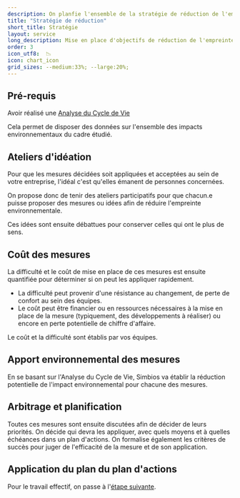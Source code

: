 ```yaml
---
description: On planfie l'ensemble de la stratégie de réduction de l'empreinte environnementale
title: "Stratégie de réduction"
short_title: Stratégie
layout: service
long_description: Mise en place d'objectifs de réduction de l'empreinte environnementale ainsi que d'un plan d'actions à mener pour y parvenir.
order: 3
icon_utf8:  📉
icon: chart_icon
grid_sizes: --medium:33%; --large:20%;
---
```


## Pré-requis
Avoir réalisé une [Analyse du Cycle de Vie](/services/analyse_cycle_vie.html)

Cela permet de disposer des données sur l'ensemble des impacts environnementaux du cadre étudié.

## Ateliers d'idéation

Pour que les mesures décidées soit appliquées et acceptées au sein de votre entreprise, l'idéal c'est qu'elles émanent de personnes concernées.

On propose donc de tenir des ateliers participatifs pour que chacun.e puisse proposer des mesures ou idées afin de réduire l'empreinte environnementale.

Ces idées sont ensuite débattues pour conserver celles qui ont le plus de sens. 

## Coût des mesures

La difficulté et le coût de mise en place de ces mesures est ensuite quantifiée pour déterminer si on peut les appliquer rapidement.
- La difficulté peut provenir d'une résistance au changement, de perte de confort au sein des équipes.
- Le coût peut être financier ou en ressources nécessaires à la mise en place de la mesure (typiquement, des développements à réaliser) ou encore en perte potentielle de chiffre d'affaire.

Le coût et la difficulté sont établis par vos équipes.

## Apport environnemental des mesures

En se basant sur l'Analyse du Cycle de Vie, Simbios va établir la réduction potentielle de l'impact environnemental pour chacune des mesures.

## Arbitrage et planification

Toutes ces mesures sont ensuite discutées afin de décider de leurs priorités. On décide qui devra les appliquer, avec quels moyens et à quelles échéances dans un plan d'actions.
On formalise également les critères de succès pour juger de l'efficacité de la mesure et de son application.

## Application du plan du plan d'actions

Pour le travail effectif, on passe à l'[étape suivante](/services/actions_reduction.html).
